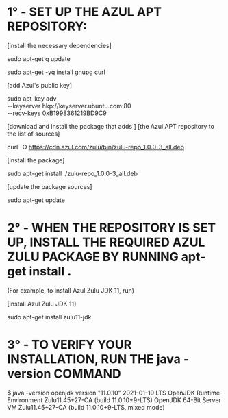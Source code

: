 # 1° - SET UP THE AZUL APT REPOSITORY:

[install the necessary dependencies]

sudo apt-get q update

sudo apt-get -yq install gnupg curl

[add Azul's public key]

sudo apt-key adv \
  --keyserver hkp://keyserver.ubuntu.com:80 \
  --recv-keys 0xB1998361219BD9C9
  
 [download and install the package that adds ]
 [the Azul APT repository to the list of sources]

curl -O https://cdn.azul.com/zulu/bin/zulu-repo_1.0.0-3_all.deb

[install the package]

sudo apt-get install ./zulu-repo_1.0.0-3_all.deb

[update the package sources]

sudo apt-get update

# 2° - WHEN THE REPOSITORY IS SET UP, INSTALL THE REQUIRED AZUL ZULU PACKAGE BY RUNNING apt-get install <package>.
(For example, to install Azul Zulu JDK 11, run)

[install Azul Zulu JDK 11]
  
sudo apt-get install zulu11-jdk

# 3° - TO VERIFY YOUR INSTALLATION, RUN THE java -version COMMAND

$ java -version
openjdk version "11.0.10" 2021-01-19 LTS
OpenJDK Runtime Environment Zulu11.45+27-CA (build 11.0.10+9-LTS)
OpenJDK 64-Bit Server VM Zulu11.45+27-CA (build 11.0.10+9-LTS, mixed mode)
